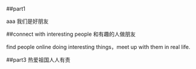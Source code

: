 ##part1

aaa
我们是好朋友

##connect with interesting people
和有趣的人做朋友

find people online doing interesting things，meet up with  them  in  real life.



##part3
热爱祖国人人有责
